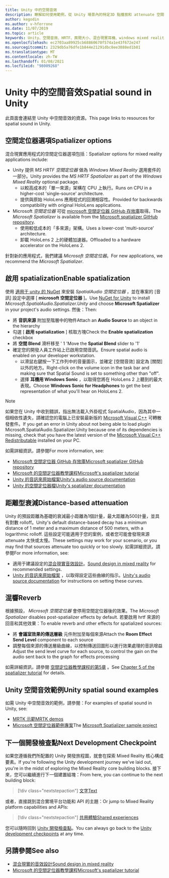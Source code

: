 ```yaml
---
title: Unity 中的空間音效
description: 瞭解如何使用範例，從 Unity 場景內的特定3D 點播放和 attenuate 空間音效。
author: kegodin
ms.author: v-hferrone
ms.date: 11/07/2019
ms.topic: article
keywords: Unity、空間音效、HRTF、房間大小、混合現實耳機、windows mixed reality 耳機、虛擬實境耳機、MRTK、混合現實工具組、空間定位器、回音
ms.openlocfilehash: ec2703aa89925cb68860670f574a1e43f672e247
ms.sourcegitcommit: 2329db5a76dfe1b844e21291dbc8ee3888ed1b81
ms.translationtype: MT
ms.contentlocale: zh-TW
ms.lasthandoff: 01/08/2021
ms.locfileid: "98009268"
---
```

# <a name="spatial-sound-in-unity"></a><span data-ttu-id="f4363-104">Unity 中的空間音效</span><span class="sxs-lookup"><span data-stu-id="f4363-104">Spatial sound in Unity</span></span>

<span data-ttu-id="f4363-105">此頁面會連結至 Unity 中空間音效的資源。</span><span class="sxs-lookup"><span data-stu-id="f4363-105">This page links to resources for spatial sound in Unity.</span></span>

## <a name="spatializer-options"></a><span data-ttu-id="f4363-106">空間定位器選項</span><span class="sxs-lookup"><span data-stu-id="f4363-106">Spatializer options</span></span>

<span data-ttu-id="f4363-107">混合現實應用程式的空間定位器選項包括：</span><span class="sxs-lookup"><span data-stu-id="f4363-107">Spatializer options for mixed reality applications include:</span></span>
* <span data-ttu-id="f4363-108">Unity 提供 *MS HRTF 空間定位器* 做為 *Windows Mixed Reality* 選用套件的一部分。</span><span class="sxs-lookup"><span data-stu-id="f4363-108">Unity provides the *MS HRTF Spatializer* as part of the *Windows Mixed Reality* optional package.</span></span>
  * <span data-ttu-id="f4363-109">以較高成本的「單一來源」架構在 CPU 上執行。</span><span class="sxs-lookup"><span data-stu-id="f4363-109">Runs on CPU in a higher-cost 'single-source' architecture.</span></span>
  * <span data-ttu-id="f4363-110">提供與原始 HoloLens 應用程式的回溯相容性。</span><span class="sxs-lookup"><span data-stu-id="f4363-110">Provided for backwards compatibility with original HoloLens applications.</span></span>
* <span data-ttu-id="f4363-111">Microsoft *空間定位器* 可從 [microsoft 空間定位器 GitHub 存放庫](https://github.com/microsoft/spatialaudio-unity)取得。</span><span class="sxs-lookup"><span data-stu-id="f4363-111">The *Microsoft Spatializer* is available from the [Microsoft spatializer GitHub repository](https://github.com/microsoft/spatialaudio-unity).</span></span>
  * <span data-ttu-id="f4363-112">使用較低成本的「多來源」架構。</span><span class="sxs-lookup"><span data-stu-id="f4363-112">Uses a lower-cost 'multi-source' architecture.</span></span>
  * <span data-ttu-id="f4363-113">卸載 HoloLens 2 上的硬體加速器。</span><span class="sxs-lookup"><span data-stu-id="f4363-113">Offloaded to a hardware accelerator on the HoloLens 2.</span></span> 

<span data-ttu-id="f4363-114">針對新的應用程式，我們建議 *Microsoft 空間定位器*。</span><span class="sxs-lookup"><span data-stu-id="f4363-114">For new applications, we recommend the *Microsoft Spatializer*.</span></span>

## <a name="enable-spatialization"></a><span data-ttu-id="f4363-115">啟用 spatialization</span><span class="sxs-lookup"><span data-stu-id="f4363-115">Enable spatialization</span></span>

<span data-ttu-id="f4363-116">使用 [適用于 unity 的 NuGet](https://github.com/GlitchEnzo/NuGetForUnity/releases/latest) 來安裝 _SpatialAudio 空間定位器_ ，並在專案的 [音訊] 設定中選擇 [ **microsoft 空間定位器** ]。</span><span class="sxs-lookup"><span data-stu-id="f4363-116">Use [NuGet for Unity](https://github.com/GlitchEnzo/NuGetForUnity/releases/latest) to install _Microsoft.SpatialAudio.Spatializer.Unity_ and choose **Microsoft Spatializer** in your project's audio settings.</span></span> <span data-ttu-id="f4363-117">然後：</span><span class="sxs-lookup"><span data-stu-id="f4363-117">Then:</span></span>
* <span data-ttu-id="f4363-118">將 **音訊來源** 附加至階層中的物件</span><span class="sxs-lookup"><span data-stu-id="f4363-118">Attach an **Audio Source** to an object in the hierarchy</span></span>
* <span data-ttu-id="f4363-119">勾選 [ **啟用 spatialization** ] 核取方塊</span><span class="sxs-lookup"><span data-stu-id="f4363-119">Check the **Enable spatialization** checkbox</span></span>
* <span data-ttu-id="f4363-120">將 **空間 Blend** 滑杆移至 ' 1 '</span><span class="sxs-lookup"><span data-stu-id="f4363-120">Move the **Spatial Blend** slider to '1'</span></span>
* <span data-ttu-id="f4363-121">確定您的開發人員工作站上已啟用空間音訊。</span><span class="sxs-lookup"><span data-stu-id="f4363-121">Ensure spatial audio is enabled on your developer workstation.</span></span> 
    * <span data-ttu-id="f4363-122">以滑鼠右鍵按一下工作列中的音量圖示，並確定 [空間音效] 設定為 [關閉] 以外的地方。</span><span class="sxs-lookup"><span data-stu-id="f4363-122">Right-click on the volume icon in the task bar and making sure that Spatial Sound is set to something other than "off".</span></span> 
    * <span data-ttu-id="f4363-123">選擇 **耳機用 Windows Sonic** ，以取得您將在 HoloLens 2 上聽到的最大表現。</span><span class="sxs-lookup"><span data-stu-id="f4363-123">Choose **Windows Sonic for Headphones** to get the best representation of what you'll hear on HoloLens 2.</span></span>

>[!NOTE]
><span data-ttu-id="f4363-124">如果您在 Unity 中收到錯誤，指出無法載入外掛程式 SpatialAudio，因為其中一個相依性遺失，請確認您的電腦上已安裝最新版的 [Microsoft Visual C++](https://support.microsoft.com/en-us/help/2977003/the-latest-supported-visual-c-downloads) 可轉散發套件。</span><span class="sxs-lookup"><span data-stu-id="f4363-124">If you get an error in Unity about not being able to load plugin Microsoft.SpatialAudio.Spatializer.Unity because one of its dependencies is missing, check that you have the latest version of the [Microsoft Visual C++ Redistributable](https://support.microsoft.com/en-us/help/2977003/the-latest-supported-visual-c-downloads) installed on your PC.</span></span>

<span data-ttu-id="f4363-125">如需詳細資訊，請參閱</span><span class="sxs-lookup"><span data-stu-id="f4363-125">For more information, see:</span></span>
* [<span data-ttu-id="f4363-126">Microsoft 空間定位器 GitHub 存放庫</span><span class="sxs-lookup"><span data-stu-id="f4363-126">Microsoft spatializer GitHub repository</span></span>](https://github.com/microsoft/spatialaudio-unity)
* [<span data-ttu-id="f4363-127">Microsoft 的空間定位器教學課程</span><span class="sxs-lookup"><span data-stu-id="f4363-127">Microsoft's spatializer tutorial</span></span>](tutorials/unity-spatial-audio-ch1.md)
* [<span data-ttu-id="f4363-128">Unity 的音訊來原始檔案</span><span class="sxs-lookup"><span data-stu-id="f4363-128">Unity's audio source documentation</span></span>](https://docs.unity3d.com/2019.3/Documentation/Manual/class-AudioSource.html)
* [<span data-ttu-id="f4363-129">Unity 的空間定位器檔</span><span class="sxs-lookup"><span data-stu-id="f4363-129">Unity's spatializer documentation</span></span>](https://docs.unity3d.com/Manual/VRAudioSpatializer.html)

## <a name="distance-based-attenuation"></a><span data-ttu-id="f4363-130">距離型衰減</span><span class="sxs-lookup"><span data-stu-id="f4363-130">Distance-based attenuation</span></span>

<span data-ttu-id="f4363-131">Unity 的預設距離為基礎的衰減最小距離為1個計量，最大距離為500計量，並具有對數 rolloff。</span><span class="sxs-lookup"><span data-stu-id="f4363-131">Unity's default distance-based decay has a minimum distance of 1 meter and a maximum distance of 500 meters, with a logarithmic rolloff.</span></span> <span data-ttu-id="f4363-132">這些設定可能適用于您的案例，或者您可能會發現來源 attenuate 太快或太慢。</span><span class="sxs-lookup"><span data-stu-id="f4363-132">These settings may work for your scenario, or you may find that sources attenuate too quickly or too slowly.</span></span> <span data-ttu-id="f4363-133">如需詳細資訊，請參閱</span><span class="sxs-lookup"><span data-stu-id="f4363-133">For more information, see:</span></span>
* <span data-ttu-id="f4363-134">適用于建議設定的[混合現實音效設計](../../design/spatial-sound-design.md)。</span><span class="sxs-lookup"><span data-stu-id="f4363-134">[Sound design in mixed reality](../../design/spatial-sound-design.md) for recommended settings.</span></span>
* <span data-ttu-id="f4363-135">[Unity 的音訊來原始檔案](https://docs.unity3d.com/2019.3/Documentation/Manual/class-AudioSource.html) ，以取得設定這些曲線的指示。</span><span class="sxs-lookup"><span data-stu-id="f4363-135">[Unity's audio source documentation](https://docs.unity3d.com/2019.3/Documentation/Manual/class-AudioSource.html) for instructions on setting these curves.</span></span>

## <a name="reverb"></a><span data-ttu-id="f4363-136">混響</span><span class="sxs-lookup"><span data-stu-id="f4363-136">Reverb</span></span>

<span data-ttu-id="f4363-137">根據預設， _Microsoft 空間定位器_ 會停用空間定位器後的效果。</span><span class="sxs-lookup"><span data-stu-id="f4363-137">The _Microsoft Spatializer_ disables post-spatializer effects by default.</span></span> <span data-ttu-id="f4363-138">若要啟用 hrtf 來源的回音和其他效果：</span><span class="sxs-lookup"><span data-stu-id="f4363-138">To enable reverb and other effects for spatialized sources:</span></span>
* <span data-ttu-id="f4363-139">將 **會議室效果的傳送層級** 元件附加至每個來源</span><span class="sxs-lookup"><span data-stu-id="f4363-139">Attach the **Room Effect Send Level** component to each source</span></span>
* <span data-ttu-id="f4363-140">調整每個來源的傳送層級曲線，以控制傳送回圖形以進行效果處理的音訊增益</span><span class="sxs-lookup"><span data-stu-id="f4363-140">Adjust the send level curve for each source, to control the gain on the audio sent back to the graph for effects processing</span></span>

<span data-ttu-id="f4363-141">如需詳細資訊，請參閱 [空間定位器教學課程的第5章](tutorials/unity-spatial-audio-ch5.md) 。</span><span class="sxs-lookup"><span data-stu-id="f4363-141">See [Chapter 5 of the spatializer tutorial](tutorials/unity-spatial-audio-ch5.md) for details.</span></span>

## <a name="unity-spatial-sound-examples"></a><span data-ttu-id="f4363-142">Unity 空間音效範例</span><span class="sxs-lookup"><span data-stu-id="f4363-142">Unity spatial sound examples</span></span>

<span data-ttu-id="f4363-143">如需 Unity 中空間音效的範例，請參閱：</span><span class="sxs-lookup"><span data-stu-id="f4363-143">For examples of spatial sound in Unity, see:</span></span>
* [<span data-ttu-id="f4363-144">MRTK 示範</span><span class="sxs-lookup"><span data-stu-id="f4363-144">MRTK demos</span></span>](https://github.com/microsoft/MixedRealityToolkit-Unity/tree/mrtk_release/Assets/MixedRealityToolkit.Examples/Demos/Audio)
* <span data-ttu-id="f4363-145">[Microsoft 空間定位器範例專案](https://github.com/microsoft/spatialaudio-unity/tree/master/Samples/MicrosoftSpatializerSample)</span><span class="sxs-lookup"><span data-stu-id="f4363-145">The [Microsoft Spatializer sample project](https://github.com/microsoft/spatialaudio-unity/tree/master/Samples/MicrosoftSpatializerSample)</span></span>

## <a name="next-development-checkpoint"></a><span data-ttu-id="f4363-146">下一個開發檢查點</span><span class="sxs-lookup"><span data-stu-id="f4363-146">Next Development Checkpoint</span></span>

<span data-ttu-id="f4363-147">如果您遵循我們所配置的 Unity 開發旅程圖，就會在探索 Mixed Reality 核心構成要素。</span><span class="sxs-lookup"><span data-stu-id="f4363-147">If you're following the Unity development journey we've laid out, you're in the midst of exploring the Mixed Reality core building blocks.</span></span> <span data-ttu-id="f4363-148">接下來，您可以繼續進行下一個建置組塊：</span><span class="sxs-lookup"><span data-stu-id="f4363-148">From here, you can continue to the next building block:</span></span>

> [!div class="nextstepaction"]
> [<span data-ttu-id="f4363-149">文字</span><span class="sxs-lookup"><span data-stu-id="f4363-149">Text</span></span>](text-in-unity.md)

<span data-ttu-id="f4363-150">或者，直接跳到混合實境平台功能和 API 的主題：</span><span class="sxs-lookup"><span data-stu-id="f4363-150">Or jump to Mixed Reality platform capabilities and APIs:</span></span>

> [!div class="nextstepaction"]
> [<span data-ttu-id="f4363-151">共用體驗</span><span class="sxs-lookup"><span data-stu-id="f4363-151">Shared experiences</span></span>](shared-experiences-in-unity.md)

<span data-ttu-id="f4363-152">您可以隨時回到 [Unity 開發檢查點](unity-development-overview.md#2-core-building-blocks)。</span><span class="sxs-lookup"><span data-stu-id="f4363-152">You can always go back to the [Unity development checkpoints](unity-development-overview.md#2-core-building-blocks) at any time.</span></span>

## <a name="see-also"></a><span data-ttu-id="f4363-153">另請參閱</span><span class="sxs-lookup"><span data-stu-id="f4363-153">See also</span></span>

* [<span data-ttu-id="f4363-154">混合現實的音效設計</span><span class="sxs-lookup"><span data-stu-id="f4363-154">Sound design in mixed reality</span></span>](../../design/spatial-sound-design.md)
* [<span data-ttu-id="f4363-155">Microsoft 的空間定位器教學課程</span><span class="sxs-lookup"><span data-stu-id="f4363-155">Microsoft's spatializer tutorial</span></span>](tutorials/unity-spatial-audio-ch1.md)
